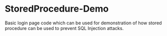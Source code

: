 # StoredProcedure-Demo

Basic login page code which can be used for demonstration of how stored procedure can be used to prevent SQL Injection attacks.
